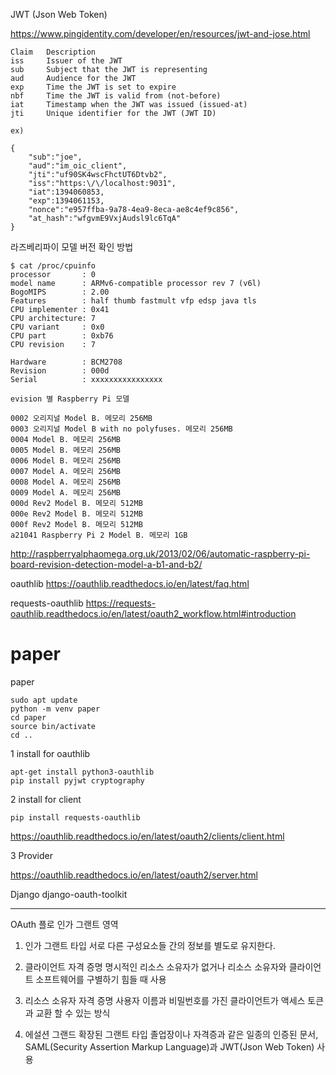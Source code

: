 
JWT (Json Web Token)

https://www.pingidentity.com/developer/en/resources/jwt-and-jose.html

    Claim	Description
    iss	    Issuer of the JWT
    sub	    Subject that the JWT is representing
    aud	    Audience for the JWT
    exp	    Time the JWT is set to expire
    nbf	    Time the JWT is valid from (not-before)
    iat	    Timestamp when the JWT was issued (issued-at)
    jti	    Unique identifier for the JWT (JWT ID)
    
    ex) 
    
    {
        "sub":"joe",
        "aud":"im_oic_client",
        "jti":"uf90SK4wscFhctUT6Dtvb2",
        "iss":"https:\/\/localhost:9031",
        "iat":1394060853,
        "exp":1394061153,
        "nonce":"e957ffba-9a78-4ea9-8eca-ae8c4ef9c856",
        "at_hash":"wfgvmE9VxjAudsl9lc6TqA"
    }
    
라즈베리파이 모델 버전 확인 방법

    $ cat /proc/cpuinfo
    processor       : 0
    model name      : ARMv6-compatible processor rev 7 (v6l)
    BogoMIPS        : 2.00
    Features        : half thumb fastmult vfp edsp java tls
    CPU implementer : 0x41
    CPU architecture: 7
    CPU variant     : 0x0
    CPU part        : 0xb76
    CPU revision    : 7

    Hardware        : BCM2708
    Revision        : 000d
    Serial          : xxxxxxxxxxxxxxxx

    evision 별 Raspberry Pi 모델

    0002 오리지널 Model B. 메모리 256MB
    0003 오리지널 Model B with no polyfuses. 메모리 256MB
    0004 Model B. 메모리 256MB
    0005 Model B. 메모리 256MB
    0006 Model B. 메모리 256MB
    0007 Model A. 메모리 256MB
    0008 Model A. 메모리 256MB
    0009 Model A. 메모리 256MB
    000d Rev2 Model B. 메모리 512MB
    000e Rev2 Model B. 메모리 512MB
    000f Rev2 Model B. 메모리 512MB
    a21041 Raspberry Pi 2 Model B. 메모리 1GB


http://raspberryalphaomega.org.uk/2013/02/06/automatic-raspberry-pi-board-revision-detection-model-a-b1-and-b2/










oauthlib
https://oauthlib.readthedocs.io/en/latest/faq.html

requests-oauthlib
https://requests-oauthlib.readthedocs.io/en/latest/oauth2_workflow.html#introduction

# paper
paper

    sudo apt update
    python -m venv paper
    cd paper
    source bin/activate
    cd ..

1 install for oauthlib

    apt-get install python3-oauthlib
    pip install pyjwt cryptography

2 install for client

    pip install requests-oauthlib
  
  https://oauthlib.readthedocs.io/en/latest/oauth2/clients/client.html
  
3 Provider

 https://oauthlib.readthedocs.io/en/latest/oauth2/server.html
 
 Django django-oauth-toolkit
 
 
--------------------------------------------------------------------------

  OAuth 플로 인가 그랜트 영역
  1. 인가 그랜트 타입
  서로 다른 구성요소들 간의 정보를 별도로 유지한다.
  
  2. 클라이언트 자격 증명
  명시적인 리소스 소유자가 없거나 리소스 소유자와 클라이언트 소프트웨어를 구별하기 힘들 때 사용
  
  3. 리소스 소유자 자격 증명
  사용자 이름과 비밀번호를 가진 클라이언트가 액세스 토큰과 교환 할 수 있는 방식
  
  4. 에설션 그랜드 
  확장된 그랜트 타입
  졸업장이나 자격증과 같은 일종의 인증된 문서, SAML(Security Assertion Markup Language)과 JWT(Json Web Token) 사용
  
  
  
  
  
  



